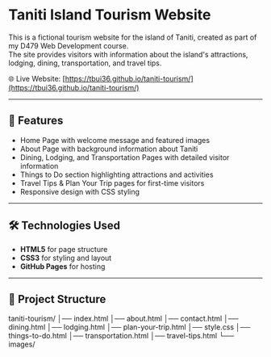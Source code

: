 # Taniti Island Tourism Website

This is a fictional tourism website for the island of Taniti, created as part of my D479 Web Development course.  
The site provides visitors with information about the island's attractions, lodging, dining, transportation, and travel tips.

🌐 Live Website: [https://tbui36.github.io/taniti-tourism/](https://tbui36.github.io/taniti-tourism/)

---

## 📌 Features
- Home Page with welcome message and featured images
- About Page with background information about Taniti
- Dining, Lodging, and Transportation Pages with detailed visitor information
- Things to Do section highlighting attractions and activities
- Travel Tips & Plan Your Trip pages for first-time visitors
- Responsive design with CSS styling

---

## 🛠️ Technologies Used
- **HTML5** for page structure
- **CSS3** for styling and layout
- **GitHub Pages** for hosting

---

## 📂 Project Structure
taniti-tourism/
│── index.html
│── about.html
│── contact.html
│── dining.html
│── lodging.html
│── plan-your-trip.html
│── style.css
│── things-to-do.html
│── transportation.html
│── travel-tips.html
└── images/
